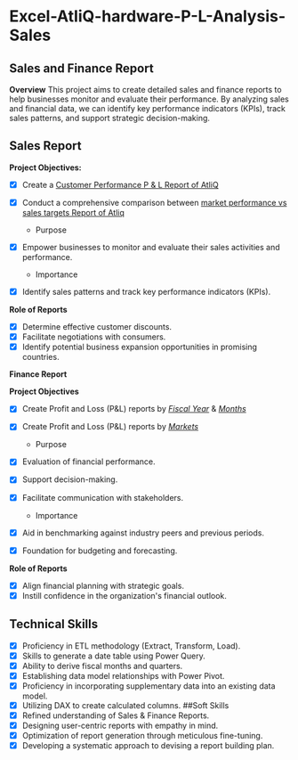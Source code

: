 # Excel-AtliQ-hardware-P-L-Analysis-Sales

## Sales and Finance Report

**Overview**
This project aims to create detailed sales and finance reports to help businesses monitor and evaluate their performance. By analyzing sales and financial data, we can identify key performance indicators (KPIs), track sales patterns, and support strategic decision-making.

## Sales Report

**Project Objectives:**

- [x] Create a [Customer Performance P & L Report of AtliQ](https://github.com/ShubhamPandey3/Excel-AtliQ-hardware-P-L-Analysis-Sales-/blob/main/Customer%20Performance%20P%20%26%20L%20Report%20of%20AtliQ.pdf)
  
- [x] Conduct a comprehensive comparison between [market performance vs sales targets Report of Atliq](https://github.com/ShubhamPandey3/Excel-AtliQ-hardware-P-L-Analysis-Sales-/blob/main/Market%20Performance%20vs%20Target%20Report%20of%20AtliQ.pdf)
  
  - Purpose
  
- [x] Empower businesses to monitor and evaluate their sales activities and performance.

  - Importance

- [x] Identify sales patterns and track key performance indicators (KPIs).

**Role of Reports**

- [x] Determine effective customer discounts.
- [x] Facilitate negotiations with consumers.
- [x] Identify potential business expansion opportunities in promising countries.

**Finance Report**

**Project Objectives** 
- [x] Create Profit and Loss (P&L) reports by _[Fiscal Year](https://github.com/ShubhamPandey3/Excel-AtliQ-hardware-P-L-Analysis-Sales-/blob/main/P%26L%20Statement%20by%20Fiscal%20Year.pdf)_ & _[Months](https://github.com/ShubhamPandey3/Excel-AtliQ-hardware-P-L-Analysis-Sales-/blob/main/P%26L%20Statement%20by%20Months.pdf)_ 

- [x] Create Profit and Loss (P&L) reports by _[Markets](https://github.com/ShubhamPandey3/Excel-AtliQ-hardware-P-L-Analysis-Sales-/blob/main/Markets%20P%20%26%20L%20Report%20of%20AtliQ.pdf)_

  - Purpose

- [x] Evaluation of financial performance.
- [x] Support decision-making.
- [x] Facilitate communication with stakeholders.

  -  Importance

- [x] Aid in benchmarking against industry peers and previous periods.
- [x] Foundation for budgeting and forecasting.

**Role of Reports**

- [x] Align financial planning with strategic goals.
- [x] Instill confidence in the organization's financial outlook.

## Technical Skills
- [x] Proficiency in ETL methodology (Extract, Transform, Load).
- [x] Skills to generate a date table using Power Query.
- [x] Ability to derive fiscal months and quarters.
- [x] Establishing data model relationships with Power Pivot.
- [x] Proficiency in incorporating supplementary data into an existing data model.
- [x] Utilizing DAX to create calculated columns.
##Soft Skills
- [x] Refined understanding of Sales & Finance Reports.
- [x] Designing user-centric reports with empathy in mind.
- [x] Optimization of report generation through meticulous fine-tuning.
- [x] Developing a systematic approach to devising a report building plan.
